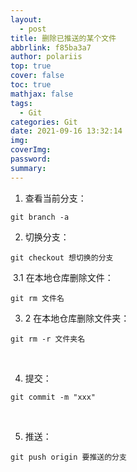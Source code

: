```yaml
---
layout:
  - post
title: 删除已推送的某个文件
abbrlink: f85ba3a7
author: polariis
top: true
cover: false
toc: true
mathjax: false
tags:
  - Git
categories: Git
date: 2021-09-16 13:32:14
img:
coverImg:
password:
summary:
---
```




1. 查看当前分支：

```
git branch -a
```

2. 切换分支：

```
git checkout 想切换的分支
```

​     3.1 在本地仓库删除文件：

```
git rm 文件名      
```

3. 2 在本地仓库删除文件夹：

```
git rm -r 文件夹名   
```

​           

4. 提交：

```
git commit -m "xxx"  
```

​            

5. 推送：

```
git push origin 要推送的分支              
```

